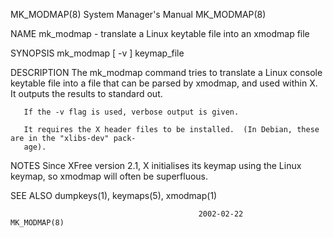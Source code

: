 MK_MODMAP(8)                            System Manager's Manual                           MK_MODMAP(8)

NAME
       mk_modmap - translate a Linux keytable file into an xmodmap file

SYNOPSIS
       mk_modmap [ -v ] keymap_file

DESCRIPTION
       The  mk_modmap command tries to translate a Linux console keytable file into a file that can be
       parsed by xmodmap, and used within X.  It outputs the results to standard out.

       If the -v flag is used, verbose output is given.

       It requires the X header files to be installed.  (In Debian, these are in the "xlibs-dev" pack‐
       age).

NOTES
       Since XFree version 2.1, X initialises its keymap using the Linux keymap, so xmodmap will often
       be superfluous.

SEE ALSO
       dumpkeys(1), keymaps(5), xmodmap(1)

                                              2002-02-22                                  MK_MODMAP(8)

